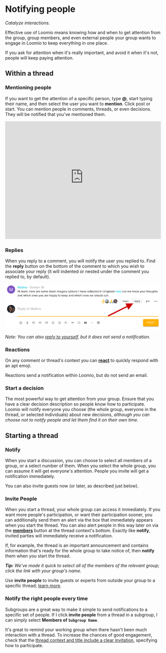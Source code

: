 # Notifying people

_Catalyze interactions._

Effective use of Loomio means knowing how and when to get attention from the group, group members, and even external people your group wants to engage in Loomio to keep everything in one place.

If you ask for attention when it's really important, and avoid it when it's not, people will keep paying attention.

## Within a thread

### Mentioning people

If you want to get the attention of a specific person, type **@**, start typing their name, and then select the user you want to **mention**. Click post or start. You can mention people in comments, threads, or even decisions. They will be notified that you’ve mentioned them.

<iframe width="100%" height="380px" src="https://www.youtube-nocookie.com/embed/VzM1AWnNP7c?rel=0" frameborder="0" allowfullscreen></iframe>

### Replies

When you reply to a comment, you will notify the user you replied to. Find the **reply** button on the bottom of the comment to which you wish to associate your reply (it will indented or nested under the comment you replied to, by default).

![where to click reply on a comment](reply.png)

*Note: You can also [reply to yourself](../engaging_with_threads/#comments-and-replies), but it does not send a notification.*

### Reactions

On any comment or thread's context you can **[react](/en/user_manual/threads/engaging_with_threads/#reactions)** to quickly respond with an apt emoji.

Reactions send a notification within Loomio, but do not send an email.

### Start a decision

The most powerful way to get attention from your group. Ensure that you have a clear decision description so people know how to participate. Loomio will notify everyone you choose (the whole group, everyone in the thread, or selected individuals) about new decisions, _although you can choose not to notify people and let them find it on their own time._

## Starting a thread

### Notify

When you start a discussion, you can choose to select all members of a group, or a select number of them. When you select the whole group, you can assume it will get everyone's attention. People you invite will get a notification immediately.

You can also invite guests now (or later, as described just below).

### Invite People

When you start a thread, your whole group can access it immediately. If you want more people's participation, or want their participation sooner, you can additionally send them an alert via the box that immediately appears when you start the thread. You can also alert people in this way later on via the **[members](/en/user_manual/threads/thread_admin/#invite-guests-to-thread)** button at the thread context's bottom. Exactly like **notify**, invited parties will immediately receive a notification.

If, for example, the thread is an important announcement and contains information that's ready for the whole group to take notice of, then **notify** them when you start the thread.

 ___Tip:___ _We've made it quick to select all of the members of the relevant group; click the link with your group's name._

 Use **invite people** to invite guests or experts from outside your group to a specific thread; [learn more](../thread_admin/#invite-guests-to-thread).

### Notify the right people every time

Subgroups are a great way to make it simple to send notifications to a specific set of people. If I click **invite people** from a thread in a subgroup, I can simply select **Members of `Subgroup Name`**.

It's great to remind your working group when there hasn't been much interaction with a thread. To increase the chances of good engagement, check that the [thread context and title include a clear invitation](/en/guides/getting_started/having_discussions/#keep-the-topic-concise), specifying how to participate.
